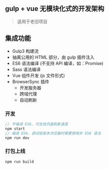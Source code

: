 ## gulp + vue 无模块化式的开发架构

> 适用于老旧项目

## 集成功能
- Gulp3 构建流
- 抽离公用的 HTML 部分，由 gulp 插件注入
- ES6 语法编译 (不支持 API 编译，如：Promise)
- Sass 语法编译
- Vue 组件开发 (js 文件形式)
- BrowserSync 插件
  + 开发服务器 
  + 跨域代理 
  + 自动刷新

### 开发
```javascript
// 不编译 ES6，可加快页面刷新速度
npm start
// 编译 ES6，调试低版本浏览器时需要使用非 ES6 语法
npm run dev
```

### 打包上线
```javascript
npm run build
```
